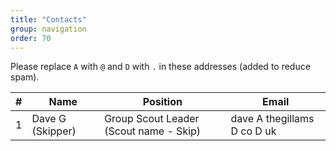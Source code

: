 ```yaml
---
title: "Contacts"
group: navigation
order: 70
---
```


Please replace `A` with `@` and `D` with `.` in these addresses (added to reduce spam).

| #   | Name                | Position                                                 | Email                       |
| --- | ------------------- | -------------------------------------------------------- | --------------------------- |
| 1   | Dave G (Skipper)    | Group Scout Leader (Scout name - Skip)                   | dave A thegillams D co D uk |
